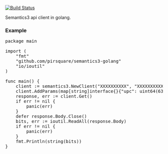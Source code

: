 [![Build Status](https://travis-ci.org/pirsquare/semantics3-golang.svg?branch=master)](https://travis-ci.org/pirsquare/semantics3-golang)

Semantics3 api client in golang. 

### Example
<pre>
package main

import (
	"fmt"
	"github.com/pirsquare/semantics3-golang"
	"io/ioutil"
)

func main() {
	client := semantics3.NewClient("XXXXXXXXXX", "XXXXXXXXXX", "products")
	client.AddParams(map[string]interface{}{"upc": uint64(636926047593)})
	response, err := client.Get()
	if err != nil {
		panic(err)
	}
	defer response.Body.Close()
	bits, err := ioutil.ReadAll(response.Body)
	if err != nil {
		panic(err)
	}
	fmt.Println(string(bits))
}

</pre>
